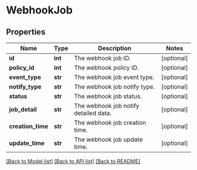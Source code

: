 # WebhookJob

## Properties
Name | Type | Description | Notes
------------ | ------------- | ------------- | -------------
**id** | **int** | The webhook job ID. | [optional] 
**policy_id** | **int** | The webhook policy ID. | [optional] 
**event_type** | **str** | The webhook job event type. | [optional] 
**notify_type** | **str** | The webhook job notify type. | [optional] 
**status** | **str** | The webhook job status. | [optional] 
**job_detail** | **str** | The webhook job notify detailed data. | [optional] 
**creation_time** | **str** | The webhook job creation time. | [optional] 
**update_time** | **str** | The webhook job update time. | [optional] 

[[Back to Model list]](../README.md#documentation-for-models) [[Back to API list]](../README.md#documentation-for-api-endpoints) [[Back to README]](../README.md)

